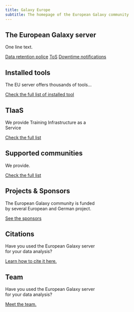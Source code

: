```yaml
---
title: Galaxy Europe
subtitle: The homepage of the European Galaxy community
---
```


<!-- Color palette: https://www.color-hex.com/color-palette/9983 -->


<div class="card border-secondary bg-secondary mb-1" style="width: 30rem">
    <div class="card-body">
      <h2 class="card-title text-dark">The European Galaxy server</h2>
      <p class="card-text">One line text.</p>
      <a href="#" class="btn btn-primary">Data retention police</a>
      <a href="#" class="btn btn-primary">ToS</a>
      <a href="#" class="btn btn-primary">Downtime notifications</a>
    </div>
  </div>
<!-- <div class="card-deck"> -->
<div class="card-deck">
  <div class="card border-secondary bg-light mb-1" style="width: 18rem">
    <div class="card-body">
      <h2 class="card-title text-dark">Installed tools</h2>
      <p class="card-text">The EU server offers thousands of tools...</p>
      <a href="#" class="btn btn-primary">Check the full list of installed tool</a>
    </div>
  </div>
  <div class="card border-secondary bg-light mb-1" style="width: 18rem">
    <div class="card-body">
      <h2 class="card-title text-dark">TIaaS</h2>
      <p class="card-text">We provide Training Infrastructure as a Service</p>
      <a href="#" class="btn btn-primary">Check the full list</a>
    </div>
  </div>
  <div class="card border-secondary bg-light mb-1" style="width: 18rem">
    <div class="card-body">
      <h2 class="card-title text-dark">Supported communities</h2>
      <p class="card-text">We provide.</p>
      <a href="#" class="btn btn-primary">Check the full list</a>
    </div>
  </div>
</div>
<div class="card-deck">
  <div class="card border-secondary bg-light mb-1" style="width: 18rem">
    <div class="card-body">
      <h2 class="card-title text-dark">Projects & Sponsors</h2>
      <p class="card-text">The European Galaxy community is funded by several European and German project.</p>
      <a href="#" class="btn btn-primary">See the sponsors</a>
    </div>
  </div>
  <div class="card border-secondary bg-light mb-1" style="width: 18rem">
    <div class="card-body">
      <h2 class="card-title text-dark">Citations</h2>
      <p class="card-text">Have you used the European Galaxy server for your data analysis? </p>
      <a href="#" class="btn btn-primary">Learn how to cite it here.</a>
    </div>
  </div>
  <div class="card border-secondary bg-light mb-1" style="width: 18rem">
    <div class="card-body">
      <h2 class="card-title text-dark">Team</h2>
      <p class="card-text">Have you used the European Galaxy server for your data analysis? </p>
      <a href="#" class="btn btn-primary">Meet the team.</a>
    </div>
  </div>
</div>
